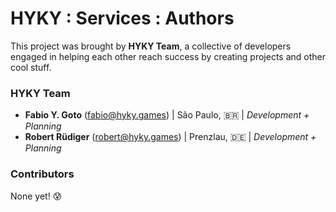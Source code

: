 HYKY : Services : Authors
=========================

This project was brought by **HYKY Team**, a collective of developers engaged in helping each other reach success by creating projects and other cool stuff.

### HYKY Team

- **Fabio Y. Goto** ([fabio@hyky.games][0]) | São Paulo, 🇧🇷 |  _Development + Planning_
- **Robert Rüdiger** ([robert@hyky.games][1]) | Prenzlau, 🇩🇪 | _Development + Planning_

### Contributors

None yet! :cold_sweat:

[0]: mailto:fabio@hyky.games
[1]: mailto:robert@hyky.games